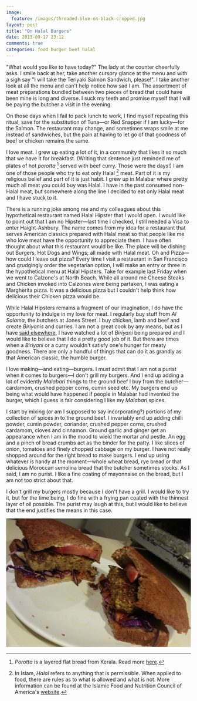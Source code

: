 ```yaml
---
image:
  feature: /images/threaded-blue-on-black-cropped.jpg
layout: post
title: "On Halal Burgers"
date: 2013-09-17 23:12
comments: true
categories: food burger beef halal
---
```

"What would you like to have today?" The lady at the counter cheerfully asks. I smile back at her, take another cursory glance at the menu and with a sigh say "I will take the Teriyaki Salmon Sandwich, please!". I take another look at all the menu and can't help notice how sad I am. The assortment of meat preparations bundled between two pieces of bread that could have been mine is long and diverse. I suck my teeth and promise myself that I will be paying the butcher a visit in the evening.

On those days when I fail to pack lunch to work, I find myself repeating this ritual, save for the substitution of Tuna—or Red Snapper if I am lucky—for the Salmon. The restaurant may change, and sometimes wraps smile at me instead of sandwiches, but the pain at having to let go of that goodness of beef or chicken remains the same.

I love meat. I grew up eating a lot of it, in a community that likes it so much that we have it for breakfast. (Writing that sentence just reminded me of plates of hot *porotta* [^1] served with beef curry. Those were the days!) I am one of those people who try to eat only Halal [^2] meat. Part of it is my religious belief and part of it is just habit. I grew up in Malabar where pretty much all meat you could buy was Halal. I have in the past consumed non-Halal meat, but somewhere along the line I decided to eat only Halal meat and I have stuck to it.

There is a running joke among me and my colleagues about this hypothetical restaurant named Halal Hipster that I would open. I would like to point out that I am no Hipster—last time I checked, I still needed a Visa to enter Haight-Ashbury. The name comes from my idea for a restaurant that serves American classics prepared with Halal meat so that people like me who love meat have the opportunity to appreciate them. I have often thought about what this restaurant would be like. The place will be dishing out Burgers, Hot Dogs and Wings; all made with Halal meat. Oh and Pizza—how could I leave out pizza? Every time I visit a restaurant in San Francisco and grudgingly order the vegetarian option, I will make an entry or three in the hypothetical menu at Halal Hipsters. Take for example last Friday when we went to Calzone's at North Beach. While all around me Cheese Steaks and Chicken invoked into Calzones were being partaken, I was eating a Margherita pizza. It was a delicious pizza but I couldn't help think how delicious their Chicken pizza would be.

While Halal Hipsters remains a fragment of our imagination, I do have the opportunity to indulge in my love for meat. I regularly buy stuff from *Al Salama*, the butchers at Jones Street. I buy chicken, lamb and beef and create *Biriyanis* and curries. I am not a great cook by any means, but as I have [said elsewhere](/blog/2013/08/09/biriyani-and-me/), I have watched a lot of *Biriyani* being prepared and I would like to believe that I do a pretty good job of it. But there are times when a *Biriyani* or a curry wouldn't satisfy one's hunger for meaty goodness. There are only a handful of things that can do it as grandly as that American classic, the humble burger.

I love making—and eating—burgers. I must admit that I am not a purist when it comes to burgers—I don't grill my burgers. And I end up adding a lot of evidently *Malabari* things to the ground beef I buy from the butcher—cardamom, crushed pepper corns, cumin seed etc. My burgers end up being what would have happened if people in Malabar had invented the burger, which I guess is fair considering I like my *Malabari* spices.

I start by mixing (or am I supposed to say incorporating?) portions of my collection of spices in to the ground beef. I invariably end up adding chilli powder, cumin powder, coriander, crushed pepper corns, crushed cardamom, cloves and cinnamon. Ground garlic and ginger get an appearance when I am in the mood to wield the mortar and pestle. An egg and a pinch of bread crumbs act as the binder for the patty. I like slices of onion, tomatoes and finely chopped cabbage on my burger. I have not really shopped around for the right bread to make burgers. I end up using whatever is handy at the moment—whole wheat bread, rye bread or that delicious Moroccan semolina bread that the butcher sometimes stocks. As I said, I am no purist. I like a fine coating of mayonnaise on the bread, but I am not too strict about that.

I don't grill my burgers mostly because I don't have a grill. I would like to try it, but for the time being, I do fine with a frying pan coated with the thinnest layer of oil possible. The purist may laugh at this, but I would like to believe that the end justifies the means in this case.

![Masala Burger](/images/burger.png "Evidently, food photography is not my thing.")

[^1]: *Porotta* is a layered flat bread from Kerala. Read more [here](http://riascollection.blogspot.com/2013/04/homemade-kerala-porotta-with-video.html).
[^2]: In Islam, *Halal* refers to anything that is permissible. When applied to food, there are rules as to what is allowed and what is not. More information can be found at the Islamic Food and Nutrition Council of America's [website](http://www.ifanca.org/cms/wpages/detail/4ca47c89-ec4c-41ba-ac38-1c111b830f0c).
